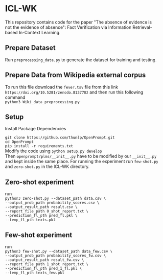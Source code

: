 # ICL-WK
This repository contains code for the paper "The absence of evidence is not the evidence of absence": Fact Verification via Information Retrieval-based In-Context Learning.

## Prepare Dataset
Run `preprocessing_data.py` to generate the dataset for training and testing.

## Prepare Data from Wikipedia external corpus
To run this file download the `fever.tsv` file from this link `https://doi.org/10.5281/zenodo.8137782` and then run this following command <br> `python3 Wiki_data_preprocessing.py`
## Setup
Install Package Dependencies

`git clone https://github.com/thunlp/OpenPrompt.git`  <br>
`cd OpenPrompt` <br>
`pip install -r requirements.txt`  <br>
Modify the code using `python setup.py develop` <br>
Then `openprompt/plms/__init__.py` have to be modified by our `__init__.py` and kept inside the same place.
For running the experiment run `few-shot.py` and `zero-shot.py` in the ICL-WK directory.


## Zero-shot experiment
run <br>
`python3 zero-shot.py --dataset_path data.csv \` <br>
`--output_prob_path probability_scores.csv \` <br>
`--output_result_path result.csv \` <br>
`--report_file_path 0_shot_report.txt \` <br>
`--prediction_fl_pth pred_fl.pkl \` <br> 
`--temp_fl_pth texts.pkl`


## Few-shot experiment
run <br>
`python3 few-shot.py --dataset_path data_few.csv \` <br>
`--output_prob_path probability_scores_fw.csv \` <br>
`--output_result_path result_fw.csv \` <br>
`--report_file_path 1_shot_report.txt \` <br>
`--prediction_fl_pth pred_1_fl.pkl \` <br> 
`--temp_fl_pth texts_few.pkl`
